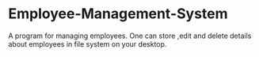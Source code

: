 # Employee-Management-System
A program for managing employees. One can store ,edit and delete details about employees in file system on your desktop.
